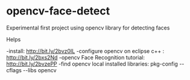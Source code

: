 # opencv-face-detect
Experimental first project using opencv library for detecting faces

Helps

 -install: http://bit.ly/2bvz0IL
 -configure opencv on eclipse c++ : http://bit.ly/2bxs2Nd
 -opencv Face Recognition tutorial: http://bit.ly/2bvzePP
 -find opencv local installed libraries: pkg-config --cflags --libs opencv
